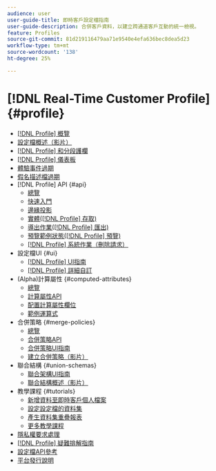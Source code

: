 ```yaml
---
audience: user
user-guide-title: 即時客戶設定檔指南
user-guide-description: 合併客戶資料，以建立跨通道客戶互動的統一檢視。
feature: Profiles
source-git-commit: 81d219116479aa71e9540e4efa636bec8dea5d23
workflow-type: tm+mt
source-wordcount: '138'
ht-degree: 25%

---
```



# [!DNL Real-Time Customer Profile] {#profile}

* [[!DNL Profile] 概覽](home.md)
* [設定檔概述（影片）](video/profile-overview.md)
* [[!DNL Profile] 和分段護欄](guardrails.md)
* [[!DNL Profile] 儀表板](ui/profile-dashboard.md)
* [體驗事件過期](event-expirations.md)
* [假名描述檔過期](pseudonymous-profiles.md)
* [!DNL Profile] API {#api}
   * [總覽](api/overview.md)
   * [快速入門](api/getting-started.md)
   * [邊緣投影](api/edge-projections.md)
   * [實體([!DNL Profile] 存取)](api/entities.md)
   * [導出作業([!DNL Profile] 匯出)](api/export-jobs.md)
   * [預覽範例狀態([!DNL Profile] 預覽)](api/preview-sample-status.md)
   * [[!DNL Profile] 系統作業（刪除請求）](api/profile-system-jobs.md)
* 設定檔UI {#ui}
   * [[!DNL Profile] UI指南](ui/user-guide.md)
   * [[!DNL Profile] 詳細自訂](ui/profile-customization.md)
* (Alpha)計算屬性 {#computed-attributes}
   * [總覽](computed-attributes/overview.md)
   * [計算屬性API](computed-attributes/ca-api.md)
   * [配置計算屬性欄位](computed-attributes/configure-api.md)
   * [範例運算式](computed-attributes/expressions.md)
* 合併策略 {#merge-policies}
   * [總覽](merge-policies/overview.md)
   * [合併策略API](api/merge-policies.md)
   * [合併策略UI指南](merge-policies/ui-guide.md)
   * [建立合併策略（影片）](video/create-merge-policies.md)
* 聯合結構 {#union-schemas}
   * [聯合架構UI指南](ui/union-schema.md)
   * [聯合結構概述（影片）](video/union-schemas-overview.md)
* 教學課程 {#tutorials}
   * [新增資料至即時客戶個人檔案](tutorials/add-profile-data.md)
   * [設定設定檔的資料集](tutorials/dataset-configuration.md)
   * [產生資料集重疊報表](tutorials/dataset-overlap-report.md)
   * [更多教學課程](https://experienceleague.adobe.com/docs/platform-learn/tutorials/overview.html?lang=zh-Hant)
* [隱私權要求處理](privacy.md)
* [[!DNL Profile] 疑難排解指南](troubleshooting.md)
* [設定檔API參考](https://www.adobe.com/go/profile-apis-en)
* [平台發行說明](https://www.adobe.com/go/platform-release-notes_tw)
